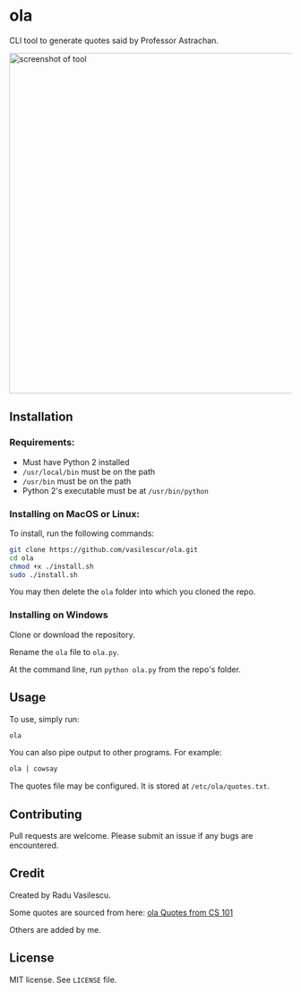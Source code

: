 # ola
CLI tool to generate quotes said by Professor Astrachan.

<img width="608" alt="screenshot of tool" src="https://user-images.githubusercontent.com/10100323/49537951-4d46c080-f898-11e8-959b-9f152f2a0ffb.png">

## Installation

### Requirements:

  - Must have Python 2 installed
  - `/usr/local/bin` must be on the path
  - `/usr/bin` must be on the path
  - Python 2's executable must be at `/usr/bin/python`

### Installing on MacOS or Linux:

To install, run the following commands:

```bash
git clone https://github.com/vasilescur/ola.git
cd ola
chmod +x ./install.sh
sudo ./install.sh
```

You may then delete the `ola` folder into which you cloned the repo.

### Installing on Windows

Clone or download the repository.

Rename the `ola` file to `ola.py`.

At the command line, run `python ola.py` from the repo's folder.

## Usage

To use, simply run:

```bash
ola
```

You can also pipe output to other programs. For example:

```bash
ola | cowsay
```

The quotes file may be configured. It is stored at `/etc/ola/quotes.txt`.

## Contributing

Pull requests are welcome. Please submit an issue if any bugs are encountered.

## Credit

Created by Radu Vasilescu.

Some quotes are sourced from here: [ola Quotes from CS 101](https://docs.google.com/document/d/1VGBr8D0jMmKrKgaDSdvMBAx9_EIu3jrYrjnbfnDS9Qk/edit?fbclid=IwAR1kZdFZo1wgNvPp3zBrpRTO_1EOTHPTHsf1AWVFc2KBZPU1WsG8Cga_vq4)

Others are added by me.

## License

MIT license. See `LICENSE` file.
